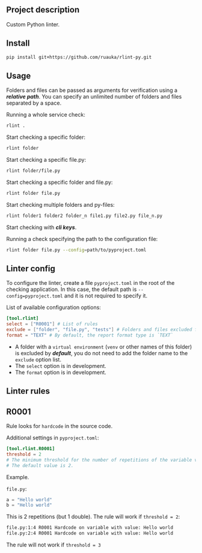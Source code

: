 ## Project description
Custom Python linter.

## Install
```bash
pip install git+https://github.com/ruauka/rlint-py.git
```

## Usage
Folders and files can be passed as arguments for verification using a **_relative path_**. You can specify an unlimited number of folders and files separated by a space.

Running a whole service check:
```bash
rlint .
```

Start checking a specific folder:
```bash
rlint folder
```

Start checking a specific file.py:
```bash
rlint folder/file.py
```

Start checking a specific folder and file.py:
```bash
rlint folder file.py
```

Start checking multiple folders and py-files:
```bash
rlint folder1 folder2 folder_n file1.py file2.py file_n.py
```

Start checking with **_cli keys_**.

Running a check specifying the path to the configuration file:
```bash
rlint folder file.py --config=path/to/pyproject.toml
```
## Linter config
To configure the linter, create a file `pyproject.toml` in the root of the checking application. In this case, the default path is `--config=pyproject.toml` and it is not required to specify it.

List of available configuration options:
```toml
[tool.rlint]
select = ["R0001"] # List of rules
exclude = ["folder", "file.py", "tests"] # Folders and files excluded from the check
format = "TEXT" # By default, the report format type is `TEXT`
```
- A folder with a `virtual environment` (`venv` or other names of this folder) is excluded by **_default_**, you do not need to add the folder name to the `exclude` option list.
- The `select` option is in development.
- The `format` option is in development.

## Linter rules
## R0001
Rule looks for `hardcode` in the source code.

Additional settings in `pyproject.toml`:
```toml
[tool.rlint.R0001]
threshold = 2
# The minimum threshold for the number of repetitions of the variable value.
# The default value is 2.
```
Example. 

`file.py`:
```python
a = "Hello world"
b = "Hello world"
```
This is 2 repetitions (but 1 double). The rule will work if `threshold = 2`:

```bash
file.py:1:4 R0001 Hardcode on variable with value: Hello world
file.py:2:4 R0001 Hardcode on variable with value: Hello world
```
The rule will not work if `threshold = 3`
